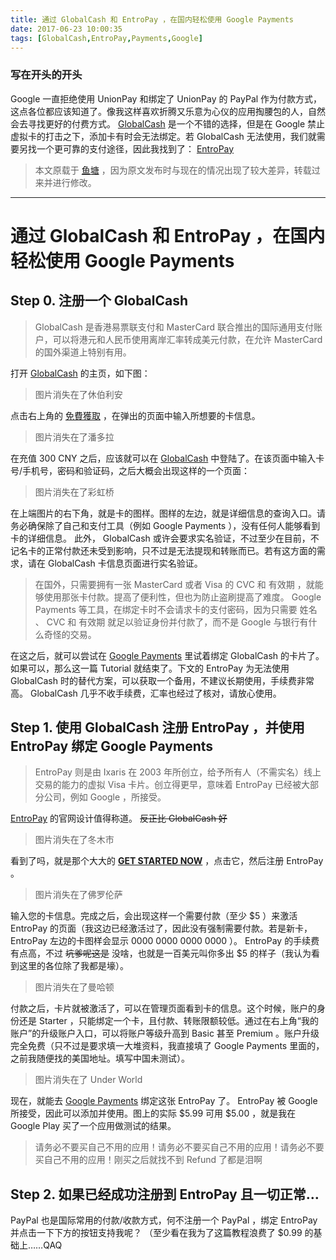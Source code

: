 ```yaml
---
title: 通过 GlobalCash 和 EntroPay ，在国内轻松使用 Google Payments
date: 2017-06-23 10:00:35
tags: [GlobalCash,EntroPay,Payments,Google]
---
```


### 写在开头的开头
Google 一直拒绝使用 UnionPay 和绑定了 UnionPay 的 PayPal 作为付款方式，这点各位都应该知道了。像我这样喜欢折腾又乐意为心仪的应用掏腰包的人，自然会去寻找更好的付费方式。 [GlobalCash](https://www.globalcash.hk) 是一个不错的选择，但是在 Google 禁止虚拟卡的打击之下，添加卡有时会无法绑定。若 GlobalCash 无法使用，我们就需要另找一个更可靠的支付途径，因此我找到了： [EntroPay](https://www.entropay.com) 
<!-- more -->
> 本文原载于 [鱼塘](https://pondof.fish/d/23) ，因为原文发布时与现在的情况出现了较大差异，转载过来并进行修改。

***
# 通过 GlobalCash 和 EntroPay ，在国内轻松使用 Google Payments

## Step 0. 注册一个 GlobalCash
> GlobalCash 是香港易票联支付和 MasterCard 联合推出的国际通用支付账户，可以将港元和人民币使用离岸汇率转成美元付款，在允许 MasterCard 的国外渠道上特别有用。

打开 [GlobalCash](https://www.globalcash.hk) 的主页，如下图：

> 图片消失在了休伯利安

点击右上角的 [免費獲取](https://www.globalcash.hk/sign-reb.do) ，在弹出的页面中输入所想要的卡信息。

> 图片消失在了潘多拉

在充值 300 CNY 之后，应该就可以在 [GlobalCash](https://www.globalcash.hk) 中登陆了。在该页面中输入卡号/手机号，密码和验证码，之后大概会出现这样的一个页面：

> 图片消失在了彩虹桥

在上端图片的右下角，就是卡的图样。图样的左边，就是详细信息的查询入口。请务必确保除了自己和支付工具（例如 Google Payments ），没有任何人能够看到卡的详细信息。
此外， GlobalCash 或许会要求实名验证，不过至少在目前，不记名卡的正常付款还未受到影响，只不过是无法提现和转账而已。若有这方面的需求，请在 GlobalCash 卡信息页面进行实名验证。

> 在国外，只需要拥有一张 MasterCard 或者 Visa 的 CVC 和 有效期 ，就能够使用那张卡付款。提高了便利性，但也为防止盗刷提高了难度。 Google Payments 等工具，在绑定卡时不会请求卡的支付密码，因为只需要 姓名 、 CVC 和 有效期 就足以验证身份并付款了，而不是 Google 与银行有什么奇怪的交易。

在这之后，就可以尝试在 [Google Payments](https://payments.google.com) 里试着绑定 GlobalCash 的卡片了。如果可以，那么这一篇 Tutorial 就结束了。下文的 EntroPay 为无法使用 GlobalCash 时的替代方案，可以获取一个备用，不建议长期使用，手续费非常高。 GlobalCash 几乎不收手续费，汇率也经过了核对，请放心使用。

## Step 1. 使用 GlobalCash 注册 EntroPay ，并使用 EntroPay 绑定 Google Payments
> EntroPay 则是由 Ixaris 在 2003 年所创立，给予所有人（不需实名）线上交易的能力的虚拟 Visa 卡片。创立得更早，意味着 EntroPay 已经被大部分公司，例如 Google ，所接受。

[EntroPay](https://www.entropay.com) 的官网设计值得称道。 ~~反正比 GlobalCash 好~~ 

> 图片消失在了冬木市

看到了吗，就是那个大大的 **[GET STARTED NOW](https://secure2.entropay.com/processes/upopenaccountnewuser/unprot/personalinformationentry.do?referrerID=entropay)** ，点击它，然后注册 EntroPay 。

> 图片消失在了佛罗伦萨

输入您的卡信息。完成之后，会出现这样一个需要付款（至少 $5 ）来激活 EntroPay 的页面（我这边已经激活过了，因此没有强制需要付款。若是新卡， EntroPay 左边的卡图样会显示 0000 0000 0000 0000 ）。 EntroPay 的手续费有点高，不过 ~~坑爹呢这是~~ 没啥，也就是一百美元叫你多出 $5 的样子（我认为看到这里的各位除了我都是壕）。

> 图片消失在了曼哈顿

付款之后，卡片就被激活了，可以在管理页面看到卡的信息。这个时候，账户的身份还是 Starter ，只能绑定一个卡，且付款、转账限额较低。通过在右上角“我的账户”的升级账户入口，可以将账户等级升高到 Basic 甚至 Premium 。账户升级完全免费（只不过是要求填一大堆资料，我直接填了 Google Payments 里面的，之前我随便找的美国地址。填写中国未测试）。

> 图片消失在了 Under World

现在，就能去 [Google Payments](https://payments.google.com) 绑定这张 EntroPay 了。 EntroPay 被 Google 所接受，因此可以添加并使用。图上的实际 $5.99 可用 $5.00 ，就是我在 Google Play 买了一个应用做测试的结果。

> 请务必不要买自己不用的应用！请务必不要买自己不用的应用！请务必不要买自己不用的应用！刚买之后就找不到 Refund 了都是泪啊

## Step 2. 如果已经成功注册到 EntroPay 且一切正常…
PayPal 也是国际常用的付款/收款方式，何不注册一个 PayPal ，绑定 EntroPay 并点击一下下方的按钮支持我呢？
（至少看在我为了这篇教程浪费了 $0.99 的基础上……QAQ